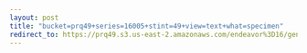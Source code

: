 ```yaml
---
layout: post
title: "bucket=prq49+series=16005+stint=49+view=text+what=specimen"
redirect_to: https://prq49.s3.us-east-2.amazonaws.com/endeavor%3D16/genomes/stage%3D0%2Bwhat%3Dgenerated/stint%3D49/series%3D16005/a%3Dgenome%2Bcriteria%3Dabundance%2Bmorph%3Dwildtype%2Bproc%3D0%2Bseries%3D16005%2Bstint%3D49%2Bthread%3D0%2Bvariation%3Dmaster%2Bext%3D.json.gz
---
```

